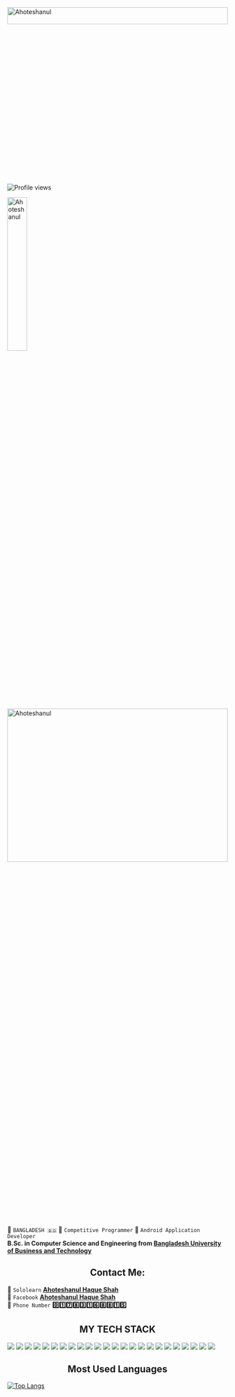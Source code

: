 <img src="https://img.shields.io/badge/-As--Salaam--Alaikum-informational" alt="Ahoteshanul" width="100%" height="10%">

![Profile views](https://gpvc.arturio.dev/ahoteshanul)  

 <img src="https://img.shields.io/badge/Ahoteshanul-CAll%20ME%20PROFESSOR-blue" alt="Ahoteshanul" width="30%" height="30%">
 
 <img src="https://github.com/ahoteshanul/Images/blob/main/1631278156588.jpeg" alt="Ahoteshanul" width="100%" height="30%">

:pushpin: `BANGLADESH 🇧🇩` :pushpin: `Competitive Programmer` :pushpin: `Android Application Developer`
<br>
**B.Sc. in Computer Science and Engineering from [Bangladesh University of Business and Technology](https://www.bubt.edu.bd)**

<h2 align="center">Contact Me:</h2>

:pushpin: `Sololearn` **[Ahoteshanul Haque Shah](https://www.sololearn.com/profile/10059405)**
<br>
:pushpin: `Facebook`  **[Ahoteshanul Haque Shah](https://www.facebook.com/ahoteshanul.haque.shah/)**
<br>
:pushpin: `Phone Number`  **:zero::one::seven::eight::three::one::six::eight::eight::one::five:**

<h2 align="center">MY TECH STACK</h2>

<img src="https://img.shields.io/badge/Android-3DDC84?style=for-the-badge&logo=android&logoColor=white" /> <img src="https://img.shields.io/badge/Java-ED8B00?style=for-the-badge&logo=java&logoColor=white" /> <img src="https://img.shields.io/badge/Kotlin-0095D5?&style=for-the-badge&logo=kotlin&logoColor=white" /> <img src="https://img.shields.io/badge/Flutter-02569B?style=for-the-badge&logo=flutter&logoColor=white" /> <img src="https://img.shields.io/badge/Dart-0175C2?style=for-the-badge&logo=dart&logoColor=white" /> <img src="https://img.shields.io/badge/firebase-ffca28?style=for-the-badge&logo=firebase&logoColor=black" /> <img src="https://img.shields.io/badge/SQLite-07405E?style=for-the-badge&logo=sqlite&logoColor=white" /> <img src="https://img.shields.io/badge/C-00599C?style=for-the-badge&logo=c&logoColor=white" /> <img src="https://img.shields.io/badge/C%2B%2B-00599C?style=for-the-badge&logo=c%2B%2B&logoColor=white" /> <img src="https://img.shields.io/badge/HTML5-E34F26?style=for-the-badge&logo=html5&logoColor=white" /> <img src="https://img.shields.io/badge/CSS3-1572B6?style=for-the-badge&logo=css3&logoColor=white" /> <img src="https://img.shields.io/badge/Overleaf-47A141?style=for-the-badge&logo=Overleaf&logoColor=white" /> <img src="https://img.shields.io/badge/LaTeX-47A141?style=for-the-badge&logo=LaTeX&logoColor=white" /> <img src="https://img.shields.io/badge/MySQL-00000F?style=for-the-badge&logo=mysql&logoColor=white" /> <img src="https://img.shields.io/badge/Git-F05032?style=for-the-badge&logo=git&logoColor=white" /> <img src="https://img.shields.io/badge/Postman-FF6C37?style=for-the-badge&logo=Postman&logoColor=white" /> <img src="https://img.shields.io/badge/Jira-0052CC?style=for-the-badge&logo=Jira&logoColor=white" /> <img src="https://img.shields.io/badge/Windows-0078D6?style=for-the-badge&logo=windows&logoColor=white" /> <img src="https://img.shields.io/badge/Ubuntu-E95420?style=for-the-badge&logo=ubuntu&logoColor=white" /> <img src="https://img.shields.io/badge/Kali_Linux-557C94?style=for-the-badge&logo=kali-linux&logoColor=white" /> <img src="https://img.shields.io/badge/Adobe%20XD-470137?style=for-the-badge&logo=Adobe%20XD&logoColor=#FF61F6" /> <img src="https://img.shields.io/badge/Wordpress-21759B?style=for-the-badge&logo=wordpress&logoColor=white" /> <img src="https://img.shields.io/badge/Blogger-FF5722?style=for-the-badge&logo=blogger&logoColor=white" /> <img src="https://img.shields.io/badge/Wix-000?style=for-the-badge&logo=wix&logoColor=white" />

<h2 align="center">Most Used Languages</h2>

[![Top Langs](https://github-readme-stats.vercel.app/api/top-langs/?username=ahoteshanul)](https://github.com/anuraghazra/github-readme-stats)

